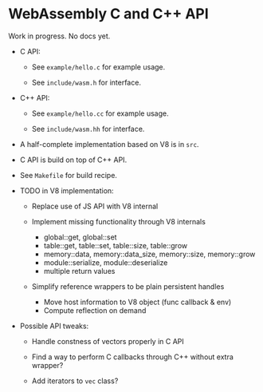 # WebAssembly C and C++ API 

Work in progress. No docs yet.

* C API:

  * See `example/hello.c` for example usage.

  * See `include/wasm.h` for interface.

* C++ API:

  * See `example/hello.cc` for example usage.

  * See `include/wasm.hh` for interface.

* A half-complete implementation based on V8 is in `src`.

* C API is build on top of C++ API.

* See `Makefile` for build recipe.

* TODO in V8 implementation:

  * Replace use of JS API with V8 internal

  * Implement missing functionality through V8 internals

    * global::get, global::set
    * table::get, table::set, table::size, table::grow
    * memory::data, memory::data_size, memory::size, memory::grow
    * module::serialize, module::deserialize
    * multiple return values

  * Simplify reference wrappers to be plain persistent handles

    * Move host information to V8 object (func callback & env)
    * Compute reflection on demand

* Possible API tweaks:

  * Handle constness of vectors properly in C API

  * Find a way to perform C callbacks through C++ without extra wrapper?

  * Add iterators to `vec` class?
